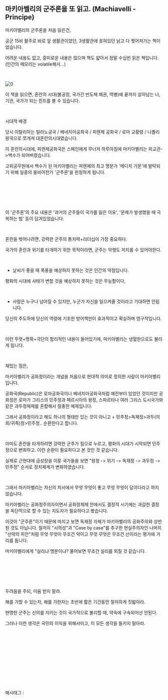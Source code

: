 ## 마키아벨리의 군주론을 또 읽고. (Machiavelli - Principe)

마키아벨리의 군주론을 처음 읽은건,

공군 15비 활주로 바로 앞 생활관이었던, 3생활관에 꽂혀있던 낡고 다 찢어져가는 책이었습니다.

어려운 내용도 없고, 흥미로운 내용은 많으며 책도 얇아서 정말 수십번 읽은 책입니다. (인간의 메모리는 volatile해서...)

​

![0](/asset/img/223072729515/0.png)

이 책을 읽으면, 혼란의 시대(불공정, 국가간 반도체 패권, 역병)에 끝까지 살아남는 나, 기관, 국가가 되는 힌트를 볼 수 있습니다.

​

시대적 배경

당시 이탈리아는 밀라노공국 / 베네치아공화국 / 피렌체 공화국 / 로마 교황령 / 나폴리 왕국으로 쪼개져 대혼란의시대였습니다.

이 혼란의시대에, 피렌체공화국은 스페인에게 무너져 하루아침에 마키아벨리는 외교관->백수가 되어버렸습니다.

고위공무원에서 백수가 된 마키아벨리는 피렌체의 최고 명문가 '메디치 가문'에 발탁되기 위해 일종의 용비어천가 '군주론'을  헌정하게 됩니다.

​

​

​

이 '군주론'의 주요 내용은 '과거의 군주들이 국가를 잃은 이유', '문제가 발생했을 때 극복하는 법' 등이 담겨있었습니다.

​

혼란을 벗어나려면, 강력한 군주의 통치력+리더십이 가장 중요하다.

국가의 혼란과 위기를 타개하기 위한 목적이라면, 군주는 악행도 저지를 수 있어야한다.

​

- 날씨가 좋을 때 폭풍을 예상하지 못하는 것은 인간의 약점입니다.

평화의 시대에 사태가 변할 것을 예상하지 못하는 것은 무능함이다,

​

- 사람은 누구나 넘어질 수 있지만, 누군가 자신을 일으켜줄 것이라고 기대하면 안됩니다.

당신의 주도하에 당신의 역령에 기초한 방어책만이 효과적이고 확실하며 영구적입니다.

​

이런 뚜렷+명확+극단의 합리적인 내용이 들어있기에, 마키아벨리는 냉혈한으로도 불리게 됩니다.

​

재밌는 점은, 

마키아벨리가 공화정이라는 개념을 처음으로 현대적 의미로 정의한 사람이 마키아벨리입니다.

공화국(Republic)은 로마공화국이나 베네치아공화국처럼 예전부터 있었던 것이지만 공화정은 로마가 그리스의 민주정과 페르시아의 왕정, 스파르타나 여러 그리스 도시국가와 같은 과두정체제를 혼합해서 절충한 체제입니다.

그래서 공화정이라고 해도 하나의 형태만 있는 것이 아니고 + 민주정>독재정>과두(의회/귀족)정>민주정.. 순환한다고 합니다.

​

아마도 혼란을 타개하려면 강력한 군주가 힘으로 누르고, 평화의 시대가 시작되면 민주정으로 변화하고. 이런 순환이 필요하다고 본 것인 것 같습니다.

실제로 근현대에 급성장을 이룬 국가들을 보면 "왕정 -> 위기 -> 독재정 -> 과두정 -> 민주정" 순서로 정치체계가 변화하였습니다.

​

그래서 마키아벨리는 자신의 저서에서 무엇 무엇이 좋고 무엇 무엇이 답이다라고 하지 않습니다.

마키아벨리는 공화정주의자이면서 공화정체제 안에서도 결정적 시기에는 과감한 결정을 독단적으로 할 수 있는 지도자가 필요하다고 봤습니다.

이것이 "군주론"이기 때문에 따지고 보면 독재정 자체가 마키아벨리의 공화주의와 상반된 것도 아닙니다. 철저히 "시의성"과 "Case by case"를 추구한 현실주의자인 나머지 "선악의 피안"처럼 무엇 무엇이 무조건 악이고 무엇 무엇은 무조건 선이라는 평가에 거리를 둡니다.

마키아벨리에게 "실리냐 명분이냐? 물어보면 무조건 실리를 외칠 것 같습니다.

​

​

​

두려음을 주되, 미움 받지 말라.

해를 가할 수 있는자, 해를 가한자는 초반에 짧은 기간동안 철저하게 짓밟아라.

현명한 군주는 신의를 지키는 것이 국가적으로 불리할 때, 약속에 구속되어선 안된다.

그러나 이런 생각은 국민의 이익을 위해서이고, 이 모든 생각을 들키지 말아라.

​

​

​

​

​

​

 해시태그 : 